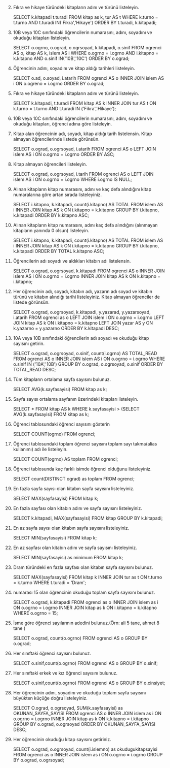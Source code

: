 2) Fıkra ve hikaye türündeki kitapların adını ve türünü listeleyin.

    SELECT k.kitapadi t.turadi FROM kitap as k, tur AS t WHERE k.turno = t.turno AND t.turadi IN('Fikra','Hikaye') ORDER BY t.turadi, k.kitapadi;

3) 10B veya 10C sınıfındaki öğrencilerin numarasını, adını, soyadını ve okuduğu kitapları listeleyin.

    SELECT o.ogrno, o.ograd, o.ogrsoyad, k.kitapadi, o.sinif FROM ogrenci AS o, kitap AS k, islem AS i WHERE o.ogrno = i.ogrno AND i.kitapno = k.kitapno AND o.sinif IN('10B','10C') ORDER BY o.ograd;

4) Öğrencinin adını, soyadını ve kitap aldığı tarihleri listeleyin.

    SELECT o.ad, o.soyad, i.atarih FROM ogrenci AS o INNER JOIN islem AS i ON o.ogreno = i.ogrno ORDER BY o.ograd;

5) Fıkra ve hikaye türündeki kitapların adını ve türünü listeleyin.

    SELECT k.kitapadi, t.turadi FROM kitap AS k INNER JOIN tur AS t ON k.turno = t.turno AND t.turadi IN ('Fikra','Hikaye');

6) 10B veya 10C sınıfındaki öğrencilerin numarasını, adını, soyadını ve okuduğu kitapları, öğrenci adına göre listeleyin.

   

7) Kitap alan öğrencinin adı, soyadı, kitap aldığı tarih listelensin. Kitap almayan öğrencilerinde listede görünsün.

   SELECT o.ograd, o.ogrsoyad, i.atarih FROM ogrenci AS o LEFT JOIN islem AS i ON o.ogrno = i.ogrno ORDER BY ASC;

8) Kitap almayan öğrencileri listeleyin.

    SELECT o.ograd, o.ogrsoyad, i.tarih FROM ogrenci AS o LEFT JOIN islem AS i ON o.ogrno = i.ogrno WHERE i.ogrno IS NULL;

9) Alınan kitapların kitap numarasını, adını ve kaç defa alındığını kitap numaralarına göre artan sırada listeleyiniz.

    SELECT i.kitapno, k.kitapadi, count(i.kitapno) AS TOTAL FROM islem AS i INNER JOIN kitap AS k ON i.kitapno = k.kitapno GROUP BY i.kitapno, k.kitapadi ORDER BY k.kitapno ASC;

10) Alınan kitapların kitap numarasını, adını kaç defa alındığını (alınmayan kitapların yanında 0 olsun) listeleyin.

    SELECT i.kitapno, k.kitapadi, count(i.kitapno) AS TOTAL FROM islem AS i INNER JOIN kitap AS k ON i.kitapno = k.kitapno GROUP BY i.kitapno, k.kitapadi ORDER BY TOTAL k.kitapno ASC;

11) Öğrencilerin adı soyadı ve aldıkları kitabın adı listelensin.

    SELECT o.ograd, o.ogrsoyad, k.kitapadi FROM ogrenci AS o INNER JOIN islem AS i ON o.ogrno = i.ogrno INNER JOIN kitap AS k ON k.kitapno = i.kitapno;

12) Her öğrencinin adı, soyadı, kitabın adı, yazarın adı soyad ve kitabın türünü ve kitabın alındığı tarihi listeleyiniz. Kitap almayan öğrenciler de listede görünsün.

    SELECT o.ograd, o.ogrsoyad, k.kitapadi, y.yazarad, y.yazarsoyad, i.atarih FROM ogrenci as o LEFT JOIN islem i ON o.ogrno = i.ogrno LEFT JOIN kitap AS k ON i.kitapno = k.kitapno LEFT JOIN yazar AS y ON k.yazarno = y.yazarno ORDER BY k.kitapadi DESC;

13) 10A veya 10B sınıfındaki öğrencilerin adı soyadı ve okuduğu kitap sayısını getirin.

    SELECT o.ograd, o.ogrsoyad, o.sinif, count(i.ogrno) AS TOTAL_READ FROM ogrenci AS o INNER JOIN islem AS i ON o.ogrno = i.ogrno WHERE o.sinif IN ('10A','10B') GROUP BY o.ograd, o.ogrsoyad, o.sinif ORDER BY TOTAL_READ DESC; 

14) Tüm kitapların ortalama sayfa sayısını bulunuz.
    
    SELECT AVG(k.sayfasayisi) FROM kitap as k;

15) Sayfa sayısı ortalama sayfanın üzerindeki kitapları listeleyin.

    SELECT * FROM kitap AS k WHERE k.sayfasayisi > (SELECT AVG(k.sayfasayisi) FROM kitap as k;

16) Öğrenci tablosundaki öğrenci sayısını gösterin

    SELECT COUNT(ogrno) FROM ogrenci;

17) Öğrenci tablosundaki toplam öğrenci sayısını toplam sayı takma(alias kullanımı) adı ile listeleyin.

    SELECT COUNT(ogrno) AS toplam FROM ogrenci;

18) Öğrenci tablosunda kaç farklı isimde öğrenci olduğunu listeleyiniz.

    SELECT count(DISTINCT ograd) as toplam FROM ogrenci;

19) En fazla sayfa sayısı olan kitabın sayfa sayısını listeleyiniz.

    SELECT MAX(sayfasayisi) FROM kitap k;

20) En fazla sayfası olan kitabın adını ve sayfa sayısını listeleyiniz.

    SELECT k.kitapadi, MAX(sayfasayisi) FROM kitap GROUP BY k.kitapadi;

21) En az sayfa sayısı olan kitabın sayfa sayısını listeleyiniz.

    SELECT MIN(sayfasayisi) FROM kitap k;

22) En az sayfası olan kitabın adını ve sayfa sayısını listeleyiniz.

    SELECT MIN(sayfasayisi) as minimum FROM kitap k;

23) Dram türündeki en fazla sayfası olan kitabın sayfa sayısını bulunuz.

    SELECT MAX(sayfasayisi) FROM kitap k INNER JOIN tur as t ON t.turno = k.turno WHERE t.turadi = 'Dram';

24) numarası 15 olan öğrencinin okuduğu toplam sayfa sayısını bulunuz.

    SELECT o.ograd, k.kitapadi FROM ogrenci as o INNER JOIN islem as i ON o.ogrno = i.ogrno INNER JOIN kitap as k ON i.kitapno = k.kitapno WHERE o.ogrno = 15;

25) İsme göre öğrenci sayılarının adedini bulunuz.(Örn: ali 5 tane, ahmet 8 tane )

    SELECT o.ograd, count(o.ogrno) FROM ogrenci AS o GROUP BY o.ograd;

26) Her sınıftaki öğrenci sayısını bulunuz.

    SELECT o.sinif,count(o.ogrno) FROM ogrenci AS o GROUP BY o.sinif;

27) Her sınıftaki erkek ve kız öğrenci sayısını bulunuz.

    SELECT o.sinif,count(o.ogrno) FROM ogrenci AS o GROUP BY o.cinsiyet;

28) Her öğrencinin adını, soyadını ve okuduğu toplam sayfa sayısını büyükten küçüğe doğru listeleyiniz.

    SELECT O.ograd, o.ogrsoyad, SUM(k.sayfasayisi) as OKUNAN_SAYFA_SAYISI FROM ogrenci AS o INNER JOIN islem as i ON o.ogrno = i.ogrno INNER JOIN kitap as k ON k.kitapno = i.kitapno GROUP BY o.ograd, o.ogrsoyad ORDER BY OKUNAN_SAYFA_SAYISI DESC; 

29) Her öğrencinin okuduğu kitap sayısını getiriniz.

    SELECT o.ograd, o.ogrsoyad, count(i.islemno) as okudugukitapsayisi FROM ogrenci as o INNER JOIN islem as i ON o.ogrno = i.ogrno GROUP BY o.ograd, o.ogrsoyad;